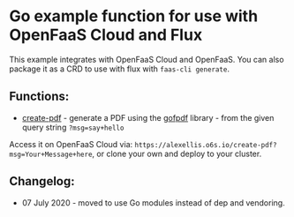# Go example function for use with OpenFaaS Cloud and Flux

This example integrates with OpenFaaS Cloud and OpenFaaS. You can also package it as a CRD to use with flux with `faas-cli generate`.

## Functions:

* [create-pdf](https://github.com/alexellis/gitops-webinar/tree/master/create-pdf) - generate a PDF using the [gofpdf](https://github.com/phpdave11/gofpdf) library - from the given query string `?msg=say+hello`

Access it on OpenFaaS Cloud via: `https://alexellis.o6s.io/create-pdf?msg=Your+Message+here`, or clone your own and deploy to your cluster.

## Changelog:

* 07 July 2020 - moved to use Go modules instead of dep and vendoring.
